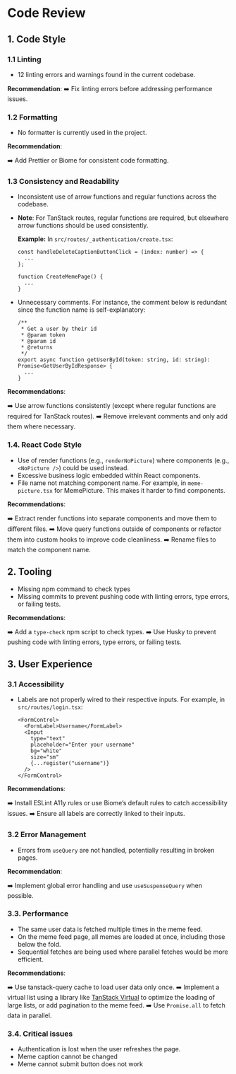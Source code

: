 # Code Review

## 1. Code Style

### 1.1 Linting

- 12 linting errors and warnings found in the current codebase.

**Recommendation**:
➡️ Fix linting errors before addressing performance issues.

### 1.2 Formatting

- No formatter is currently used in the project.

**Recommendation**:

➡️ Add Prettier or Biome for consistent code formatting.

### 1.3 Consistency and Readability

- Inconsistent use of arrow functions and regular functions across the codebase.
- **Note**: For TanStack routes, regular functions are required, but elsewhere arrow functions should be used consistently.

  **Example:**
  In `src/routes/_authentication/create.tsx`:

  ```tsx
  const handleDeleteCaptionButtonClick = (index: number) => {
    ...
  };

  function CreateMemePage() {
    ...
  }
  ```

- Unnecessary comments. For instance, the comment below is redundant since the function name is self-explanatory:

  ```tsx
  /**
   * Get a user by their id
   * @param token
   * @param id
   * @returns
   */
  export async function getUserById(token: string, id: string): Promise<GetUserByIdResponse> {
    ...
  }
  ```

**Recommendations**:

➡️ Use arrow functions consistently (except where regular functions are required for TanStack routes).
➡️ Remove irrelevant comments and only add them where necessary.

### 1.4. React Code Style

- Use of render functions (e.g., `renderNoPicture`) where components (e.g., `<NoPicture />`) could be used instead.
- Excessive business logic embedded within React components.
- File name not matching component name. For example, in `meme-picture.tsx` for MemePicture. This makes it harder to find components.

**Recommendations**:

➡️ Extract render functions into separate components and move them to different files.
➡️ Move query functions outside of components or refactor them into custom hooks to improve code cleanliness.
➡️ Rename files to match the component name.

## 2. Tooling

- Missing npm command to check types
- Missing commits to prevent pushing code with linting errors, type errors, or failing tests.

**Recommendations**:

➡️ Add a `type-check` npm script to check types.
➡️ Use Husky to prevent pushing code with linting errors, type errors, or failing tests.

## 3. User Experience

### 3.1 Accessibility

- Labels are not properly wired to their respective inputs. For example, in `src/routes/login.tsx`:

  ```tsx
  <FormControl>
    <FormLabel>Username</FormLabel>
    <Input
      type="text"
      placeholder="Enter your username"
      bg="white"
      size="sm"
      {...register("username")}
    />
  </FormControl>
  ```

**Recommendations**:

➡️ Install ESLint A11y rules or use Biome’s default rules to catch accessibility issues.
➡️ Ensure all labels are correctly linked to their inputs.

### 3.2 Error Management

- Errors from `useQuery` are not handled, potentially resulting in broken pages.

**Recommendation**:

➡️ Implement global error handling and use `useSuspenseQuery` when possible.

### 3.3. Performance

- The same user data is fetched multiple times in the meme feed.
- On the meme feed page, all memes are loaded at once, including those below the fold.
- Sequential fetches are being used where parallel fetches would be more efficient.

**Recommendations**:

➡️ Use tanstack-query cache to load user data only once.
➡️ Implement a virtual list using a library like [TanStack Virtual](https://tanstack.com/virtual) to optimize the loading of large lists, or add pagination to the meme feed.
➡️ Use `Promise.all` to fetch data in parallel.

### 3.4. Critical issues

- Authentication is lost when the user refreshes the page.
- Meme caption cannot be changed
- Meme cannot submit button does not work
